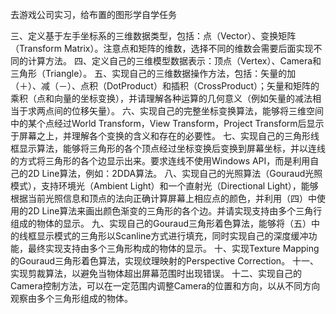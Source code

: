 去游戏公司实习，给布置的图形学自学任务


三、定义基于左手坐标系的三维数据类型，包括：点（Vector）、变换矩阵（Transform Matrix）。注意点和矩阵的维数，选择不同的维数会需要后面实现不同的计算方法。
四、定义自己的三维模型数据表示：顶点（Vertex）、Camera和三角形（Triangle）。
五、实现自己的三维数据操作方法，包括：矢量的加（＋）、减（－）、点积（DotProduct）和插积（CrossProduct）；矢量和矩阵的乘积（点和向量的坐标变换），并请理解各种运算的几何意义（例如矢量的减法相当于求两点间的位移矢量）。
六、实现自己的完整坐标变换算法，能够将三维空间中的某个点经过World Transform，View Transform，Project Transform后显示于屏幕之上，并理解各个变换的含义和存在的必要性。
七、实现自己的三角形线框显示算法，能够将三角形的各个顶点经过坐标变换后变换到屏幕坐标，并以连线的方式将三角形的各个边显示出来。要求连线不使用Windows API，而是利用自己的2D Line算法，例如：2DDA算法。
八、实现自己的光照算法（Gouraud光照模式），支持环境光（Ambient Light）和一个直射光（Directional Light），能够根据当前光照信息和顶点的法向正确计算屏幕上相应点的颜色，并利用（四）中使用的2D Line算法来画出颜色渐变的三角形的各个边。并请实现支持由多个三角行组成的物体的显示。
九、实现自己的Gouraud三角形着色算法，能够将（五）中的线框显示模式的三角形以Scanline方式进行填充，同时实现自己的深度缓冲功能，最终实现支持由多个三角形构成的物体的显示。
十、实现Texture Mapping的Gouraud三角形着色算法，实现纹理映射的Perspective Correction。
十一、实现剪裁算法，以避免当物体超出屏幕范围时出现错误。
十二、实现自己的Camera控制方法，可以在一定范围内调整Camera的位置和方向，以从不同方向观察由多个三角形组成的物体。

